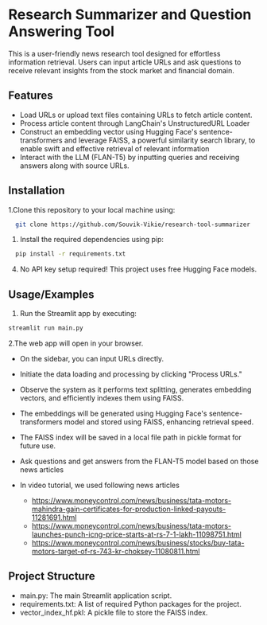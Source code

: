 
# Research Summarizer and Question Answering Tool

This is a user-friendly news research tool designed for effortless information retrieval. Users can input article URLs and ask questions to receive relevant insights from the stock market and financial domain.

## Features

- Load URLs or upload text files containing URLs to fetch article content.
- Process article content through LangChain's UnstructuredURL Loader
- Construct an embedding vector using Hugging Face's sentence-transformers and leverage FAISS, a powerful similarity search library, to enable swift and effective retrieval of relevant information
- Interact with the LLM (FLAN-T5) by inputting queries and receiving answers along with source URLs.


## Installation

1.Clone this repository to your local machine using:

```bash
  git clone https://github.com/Souvik-Vikie/research-tool-summarizer
```
1. Install the required dependencies using pip:

```bash
  pip install -r requirements.txt
```
4. No API key setup required! This project uses free Hugging Face models.
## Usage/Examples

1. Run the Streamlit app by executing:
```bash
streamlit run main.py

```

2.The web app will open in your browser.

- On the sidebar, you can input URLs directly.

- Initiate the data loading and processing by clicking "Process URLs."

- Observe the system as it performs text splitting, generates embedding vectors, and efficiently indexes them using FAISS.

- The embeddings will be generated using Hugging Face's sentence-transformers model and stored using FAISS, enhancing retrieval speed.

- The FAISS index will be saved in a local file path in pickle format for future use.
- Ask questions and get answers from the FLAN-T5 model based on those news articles
- In video tutorial, we used following news articles
  - https://www.moneycontrol.com/news/business/tata-motors-mahindra-gain-certificates-for-production-linked-payouts-11281691.html
  - https://www.moneycontrol.com/news/business/tata-motors-launches-punch-icng-price-starts-at-rs-7-1-lakh-11098751.html
  - https://www.moneycontrol.com/news/business/stocks/buy-tata-motors-target-of-rs-743-kr-choksey-11080811.html

## Project Structure

- main.py: The main Streamlit application script.
- requirements.txt: A list of required Python packages for the project.
- vector_index_hf.pkl: A pickle file to store the FAISS index.